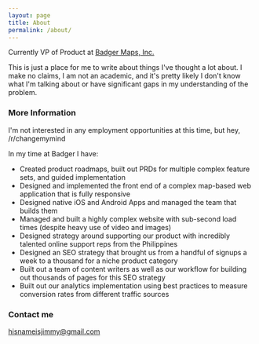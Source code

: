 ```yaml
---
layout: page
title: About
permalink: /about/
---
```


Currently VP of Product at [Badger Maps, Inc.](https://www.badgermapping.com)

This is just a place for me to write about things I've thought a lot about. I make no claims, I am not an academic, and it's pretty likely I don't know what I'm talking about or have significant gaps in my understanding of the problem.

### More Information

I'm not interested in any employment opportunities at this time, but hey, /r/changemymind

In my time at Badger I have:
- Created product roadmaps, built out PRDs for multiple complex feature sets, and guided implementation
- Designed and implemented the front end of a complex map-based web application that is fully responsive
- Designed native iOS and Android Apps and managed the team that builds them
- Managed and built a highly complex website with sub-second load times (despite heavy use of video and images)
- Designed strategy around supporting our product with incredibly talented online support reps from the Philippines
- Designed an SEO strategy that brought us from a handful of signups a week to a thousand for a niche product category
- Built out a team of content writers as well as our workflow for building out thousands of pages for this SEO strategy
- Built out our analytics implementation using best practices to measure conversion rates from different traffic sources

### Contact me

[hisnameisjimmy@gmail.com](mailto:hisnameisjimmy@gmail.com)